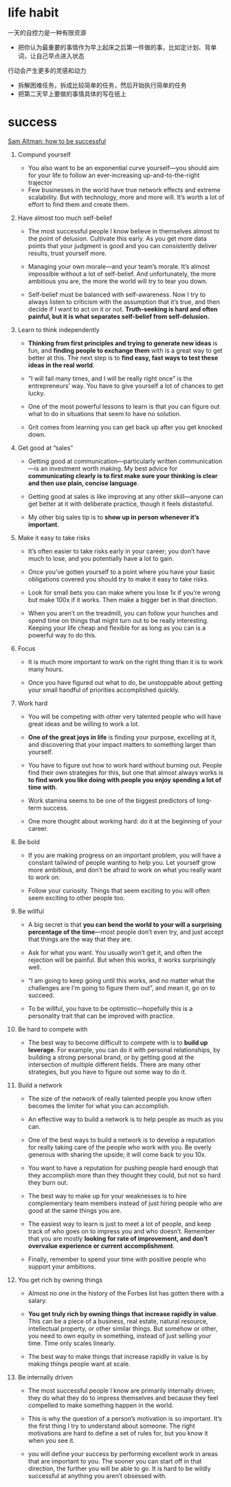 # life habit
一天的自控力是一种有限资源

+ 把你认为最重要的事情作为早上起床之后第一件做的事，比如定计划、背单词，让自己早点进入状态

行动会产生更多的灵感和动力

+ 拆解困难任务，拆成比较简单的任务，然后开始执行简单的任务
+ 把第二天早上要做的事情具体的写在纸上

# success
[Sam Altman: how to be successful](https://blog.samaltman.com/how-to-be-successful)

1. Compund yourself 
    + You also want to be an exponential curve yourself—you should aim for your life to follow an ever-increasing up-and-to-the-right trajector
    + Few businesses in the world have true network effects and extreme scalability. But with technology, more and more will.  It’s worth a lot of effort to find them and create them.

2. Have almost too much self-belief
    + The most successful people I know believe in themselves almost to the point of delusion. Cultivate this early. As you get more data points that your judgment is good and you can consistently deliver results, trust yourself more.

    + Managing your own morale—and your team’s morale. It’s almost impossible without a lot of self-belief. And unfortunately, the more ambitious you are, the more the world will try to tear you down.  

    + Self-belief must be balanced with self-awareness. Now I try to always listen to criticism with the assumption that it’s true, and then decide if I want to act on it or not. **Truth-seeking is hard and often painful, but it is what separates self-belief from self-delusion.**

3. Learn to think independently
    + **Thinking from first principles and trying to generate new ideas** is fun, and **finding people to exchange them** with is a great way to get better at this. The next step is to **find easy, fast ways to test these ideas in the real world**.

    + “I will fail many times, and I will be really right once” is the entrepreneurs’ way. You have to give yourself a lot of chances to get lucky.

    + One of the most powerful lessons to learn is that you can figure out what to do in situations that seem to have no solution.

    + Grit comes from learning you can get back up after you get knocked down.

4. Get good at “sales”
    + Getting good at communication—particularly written communication—is an investment worth making. My best advice for **communicating clearly is to first make sure your thinking is clear and then use plain, concise language**.

    + Getting good at sales is like improving at any other skill—anyone can get better at it with deliberate practice, though it feels distasteful.

    + My other big sales tip is to **show up in person whenever it’s important**. 

5. Make it easy to take risks
    + It’s often easier to take risks early in your career; you don’t have much to lose, and you potentially have a lot to gain. 
    
    + Once you’ve gotten yourself to a point where you have your basic obligations covered you should try to make it easy to take risks. 
    
    + Look for small bets you can make where you lose 1x if you’re wrong but make 100x if it works. Then make a bigger bet in that direction.

    + When you aren’t on the treadmill, you can follow your hunches and spend time on things that might turn out to be really interesting. Keeping your life cheap and flexible for as long as you can is a powerful way to do this.

6. Focus
    + It is much more important to work on the right thing than it is to work many hours.

    + Once you have figured out what to do, be unstoppable about getting your small handful of priorities accomplished quickly.

7. Work hard
    + You will be competing with other very talented people who will have great ideas and be willing to work a lot.

    + **One of the great joys in life** is finding your purpose, excelling at it, and discovering that your impact matters to something larger than yourself. 

    + You have to figure out how to work hard without burning out. People find their own strategies for this, but one that almost always works is **to find work you like doing with people you enjoy spending a lot of time with**.

    + Work stamina seems to be one of the biggest predictors of long-term success.

    + One more thought about working hard: do it at the beginning of your career.

8. Be bold
    + If you are making progress on an important problem, you will have a constant tailwind of people wanting to help you. Let yourself grow more ambitious, and don’t be afraid to work on what you really want to work on.

    + Follow your curiosity. Things that seem exciting to you will often seem exciting to other people too.

9. Be willful
    + A big secret is that **you can bend the world to your will a surprising percentage of the time**—most people don’t even try, and just accept that things are the way that they are.

    + Ask for what you want. You usually won’t get it, and often the rejection will be painful. But when this works, it works surprisingly well. 

    + “I am going to keep going until this works, and no matter what the challenges are I’m going to figure them out”, and mean it, go on to succeed.

    + To be willful, you have to be optimistic—hopefully this is a personality trait that can be improved with practice.

10. Be hard to compete with
    + The best way to become difficult to compete with is to **build up leverage**. For example, you can do it with personal relationships, by building a strong personal brand, or by getting good at the intersection of multiple different fields. There are many other strategies, but you have to figure out some way to do it.

11. Build a network
    + The size of the network of really talented people you know often becomes the limiter for what you can accomplish.

    + An effective way to build a network is to help people as much as you can.

    + One of the best ways to build a network is to develop a reputation for really taking care of the people who work with you. Be overly generous with sharing the upside; it will come back to you 10x. 
    
    + You want to have a reputation for pushing people hard enough that they accomplish more than they thought they could, but not so hard they burn out.

    + The best way to make up for your weaknesses is to hire complementary team members instead of just hiring people who are good at the same things you are.

    + The easiest way to learn is just to meet a lot of people, and keep track of who goes on to impress you and who doesn’t. Remember that you are mostly **looking for rate of improvement, and don’t overvalue experience or current accomplishment**.

    + Finally, remember to spend your time with positive people who support your ambitions.

12. You get rich by owning things
    + Almost no one in the history of the Forbes list has gotten there with a salary. 
    
    + **You get truly rich by owning things that increase rapidly in value**. This can be a piece of a business, real estate, natural resource, intellectual property, or other similar things. But somehow or other, you need to own equity in something, instead of just selling your time. Time only scales linearly.

    + The best way to make things that increase rapidly in value is by making things people want at scale. 

13. Be internally driven
    + The most successful people I know are primarily internally driven; they do what they do to impress themselves and because they feel compelled to make something happen in the world. 

    + This is why the question of a person’s motivation is so important. It’s the first thing I try to understand about someone. The right motivations are hard to define a set of rules for, but you know it when you see it. 

    + you will define your success by performing excellent work in areas that are important to you. The sooner you can start off in that direction, the further you will be able to go. It is hard to be wildly successful at anything you aren’t obsessed with.